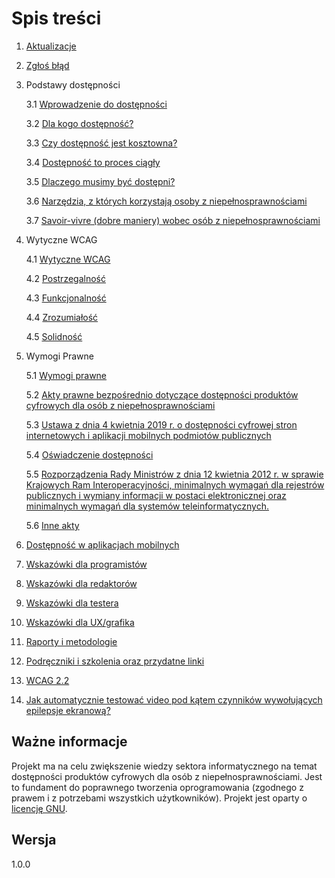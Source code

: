 # Spis treści

1. [Aktualizacje](./rozdzialy/1_Aktualizacja.md)
2. [Zgłoś błąd](./rozdzialy/2_Zglos_blad.md)

3. Podstawy dostępności

   3.1 [Wprowadzenie do dostępności](./rozdzialy/3_1_Wprowadzenie_do_dostepnosci.md)

   3.2 [Dla kogo dostępność?](./rozdzialy/3_2_Dla_kogo_dostepnosc.md)

   3.3 [Czy dostępność jest kosztowna?](./rozdzialy/3_3_Koszty.md)

   3.4 [Dostępność to proces ciągły](./rozdzialy/3_4_Dostepnosc_to_proces_ciagly.md)

   3.5 [Dlaczego musimy być dostępni?](./rozdzialy/3_5_Dlaczego_musimy_byc_dostepni.md)

   3.6 [Narzędzia, z których korzystają osoby z niepełnosprawnościami](./rozdzialy/3_6_Narzedzia_z_ktorych_korzystaja_osoby_z_niepenosprawnosciami.md)

   3.7 [Savoir-vivre (dobre maniery) wobec osób z niepełnosprawnościami](./rozdzialy/3_7_Savoir_vivre.md)

4. Wytyczne WCAG

   4.1 [Wytyczne WCAG](./rozdzialy/4_1_Wytyczne_WCAG.md)

   4.2 [Postrzegalność](./rozdzialy/4_2_Postrzegalnosc.md)

   4.3 [Funkcjonalność](./rozdzialy/4_3_Funkcjonalnosc.md)

   4.4 [Zrozumiałość](./rozdzialy/4_4_Zrozumialosc.md)

   4.5 [Solidność](./rozdzialy/4_5_Solidnosc.md)

5. Wymogi Prawne

   5.1 [Wymogi prawne](./rozdzialy/5_1_Wymogi_prawne.md)

   5.2 [Akty prawne bezpośrednio dotyczące dostępności produktów cyfrowych dla osób z niepełnosprawnościami](./rozdzialy/5_2_Akty_prawne_bezposrednio_dotyczace_dostepnosci_produktow_cyfrowych_dla_osob_z_niepelnosprawnosciami.md)

   5.3 [Ustawa z dnia 4 kwietnia 2019 r. o dostępności cyfrowej stron internetowych i aplikacji mobilnych podmiotów publicznych](./rozdzialy/5_3_Ustawa.md)

   5.4 [Oświadczenie dostępności](./rozdzialy/5_4_Oswiadczenie.md)

   5.5 [Rozporządzenia Rady Ministrów z dnia 12 kwietnia 2012 r. w sprawie Krajowych Ram Interoperacyjności, minimalnych wymagań dla rejestrów publicznych i wymiany informacji w postaci elektronicznej oraz minimalnych wymagań dla systemów teleinformatycznych.](./rozdzialy/5_5_Rozporzadzenie.md)

   5.6 [Inne akty](./rozdzialy/5_6_Inne.md)

6. [Dostępność w aplikacjach mobilnych](./rozdzialy/6_Dostepnosc_w_aplikacjach_mobilnych.md)
7. [Wskazówki dla programistów](./rozdzialy/7_Wskazowki_dla_programistow.md)
8. [Wskazówki dla redaktorów](./rozdzialy/8_Wskazowki_dla_redaktorow.md)
9. [Wskazówki dla testera](./rozdzialy/9_Wskazowki_dla_testerow.md)
10. [Wskazówki dla UX/grafika](./rozdzialy/10_Wskazowki_dla_UX_grafikow.md)
11. [Raporty i metodologie](./rozdzialy/11_Raporty_i_metodologie.md)
12. [Podręczniki i szkolenia oraz przydatne linki](./rozdzialy/12_Podreczniki_i_szkolenia.md)
13. [WCAG 2.2](./rozdzialy/13_WCAG_2_2.md)
14. [Jak automatycznie testować video pod kątem czynników wywołujących epilepsje ekranową?](./rozdzialy/14_epilepsja.md)

## Ważne informacje

Projekt ma na celu zwiększenie wiedzy sektora informatycznego na temat dostępności produktów cyfrowych dla osób z niepełnosprawnościami. Jest to fundament do poprawnego tworzenia oprogramowania (zgodnego z prawem i z potrzebami wszystkich użytkowników). Projekt jest oparty o [licencję GNU](LICENSE).

## Wersja

1.0.0
